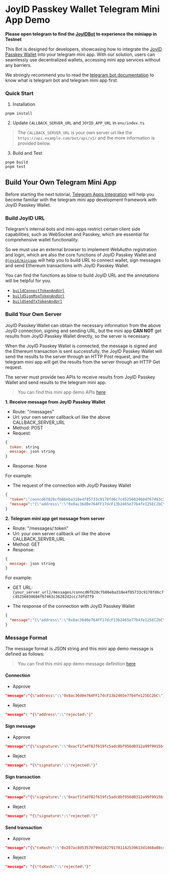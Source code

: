 # JoyID Passkey Wallet Telegram Mini App Demo 

**Please open telegram to find the [JoyIDBot](https://t.me/JoyIDBot) to experience the miniapp in Testnet**

This Bot is designed for developers, showcasing how to integrate the [JoyID Passkey Wallet](https://joy.id/) into your telegram mini
app. With our solution, users can seamlessly use decentralized wallets, accessing mini app services without any barriers. 

We strongly recommend you to read the [telegram bot documentation](https://core.telegram.org/bots) to know what is telegram bot and telegram mini app first.

### Quick Start

1. Installation

```
pnpm install
```

2. Update `CALLBACK_SERVER_URL` and `JOYID_APP_URL` in `env/index.ts`

> The `CALLBACK_SERVER_URL` is your own server url like the `https://api.example.com/bot/api/v1/` and the more information is provided below.

3. Build and Test

```
pnpm build
pnpm test
```

## Build Your Own Telegram Mini App 

Before starting the next tutorial, [Telegram Apps Integration](https://docs.joy.id/guide/applications/telegram) will help you become familiar with the telegram mini app development framework with JoyID Passkey Wallet.

### Build JoyID URL

Telegram's internal bots and mini-apps restrict certain client side capabilities, such as WebSocket and Passkey, which are essential for comprehensive wallet functionality. 

So we must use an external browser to implement WebAuthn registration and login, which are also the core functions of JoyID Passkey Wallet and [`@joyid/miniapp`](https://www.npmjs.com/package/@joyid/miniapp) will help you to build URL to connect wallet, sign messages and send Ethereum transactions with JoyID Passkey Wallet.

You can find the functions as blow to build JoyID URL and the annotations will be helpful for you.

- [`buildConnectTokenAndUrl`](./src/helper/index.ts)
- [`buildSignMsgTokenAndUrl`](./src/helper/index.ts)
- [`buildSendTxTokenAndUrl`](./src/helper/index.ts)

### Build Your Own Server

JoyID Passkey Wallet can obtain the necessary information from the above JoyID connection, signing and sending URL, but the mini app **CAN NOT** get results from JoyID Passkey Wallet directly, so the server is necessary.

When the JoyID Passkey Wallet is connected, the message is signed and the Ethereum transaction is sent successfully, the JoyID Passkey Wallet will send the results to the server through an HTTP Post request, and the telegram mini app will get the results from the server through an HTTP Get request.

The server must provide two APIs to receive results from JoyID Passkey Wallet and send results to the telegram mini app.

> You can find this mini app demo APIs [here](./src/api/index.ts)

**1. Receive message from JoyID Passkey Wallet**

- Route: "/messages"
- Url: your own server callback url like the above CALLBACK_SERVER_URL
- Method: POST
- Request: 
```js
{
  token: string
  message: json string
}
```
- Response: None

For example: 

- The request of the connection with JoyID Passkey Wallet
```json
{
  "token":"conncd6f828cfb86eba318e4f85733c9178fd6c7c45256034604f67463c36282d2cc9e4ab642",
  "message":"{\"address\":\"0x8ac36d0e764FF17dcF13b2465e77b4fe125EC2bC\"}"
}
```

**2. Telegram mini app get message from server**

- Route: "/messages/:token"
- Url: your own server callback url like the above CALLBACK_SERVER_URL
- Method: GET
- Response: 

```js
{
  message: json string
}
```
For example: 

- GET URL: `{your_server_url}/messages/conncd6f828cfb86eba318e4f85733c9178fd6c7c45256034604f67463c36282d2ccc7dfd7f9`

- The response of the connection with JoyID Passkey Wallet
```json
{
  "message":"{\"address\":\"0x8ac36d0e764FF17dcF13b2465e77b4fe125EC2bC\"}"
}
```

### Message Format

The message format is JSON string and this mini app demo message is defined as follows:

> You can find this mini app demo message definition [here](./src/api/index.ts)

#### Connection

- Approve
```json
"message":"{\"address\":\"0x8ac36d0e764FF17dcF13b2465e77b4fe125EC2bC\"}"
```

- Reject
```json
"message": "{\"address\":\"rejected\"}"
```

#### Sign message

- Approve
```json
"message":"{\"signature\":\"0xacf1fadf82f619fc5adc8bf956d0312a99f9915bf5b19e5c5e952485308d741347075a4a5d0c4fa8a8784b8ce79d6d68040e028aa1e7e7c5ee82c52bd1982e831b\"}"
```

- Reject
```json
"message": "{\"signature\":\"rejected\"}"
```

#### Sign transaction

- Approve
```json
"message":"{\"signature\":\"0xacf1fadf82f619fc5adc8bf956d0312a99f9915bf5b19e5c5e952485308d741347075a4a5d0c4fa8a8784b8ce79d6d68040e028aa1e7e7c5ee82c52bd1982e831b\"}"
```

- Reject
```json
"message": "{\"signature\":\"rejected\"}"
```

#### Send transaction

- Approve
```json
"message":"{\"txHash\":\"0x287ac8d53570799d102791781142539613d1468a08c4cdf33b264554ba8b3069\"}"
```

- Reject
```json
"message": "{\"txHash\":\"rejected\"}"
```